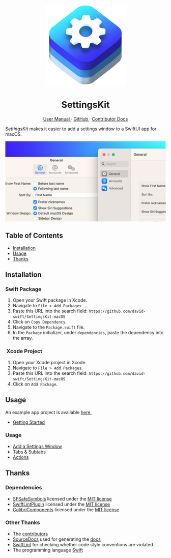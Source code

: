 <p align="center">
  <img width="256" alt="SettingsKit Icon" src="Icons/SettingsKitIcon.png">
  <h1 align="center">SettingsKit</h1>
</p>

<p align="center">
  <a href="https://david-swift.gitbook.io/settingskit/">
  User Manual
  </a>
  ·
  <a href="https://github.com/david-swift/SettingsKit-macOS">
  GitHub
  </a>
  ·
  <a href="Documentation/Reference/SettingsKit/README.md">
  Contributor Docs
  </a>
</p>

_SettingsKit_ makes it easier to add a settings window to a SwiftUI app for macOS.

![GitHub Banner][image-1]

## Table of Contents

- [Installation][1]
- [Usage][2]
- [Thanks][3]

## Installation

### Swift Package
1. Open your Swift package in Xcode.
2. Navigate to `File > Add Packages`.
3. Paste this URL into the search field: `https://github.com/david-swift/SettingsKit-macOS`
4. Click on `Copy Dependency`.
5. Navigate to the `Package.swift` file.
6. In the `Package` initializer, under `dependencies`, paste the dependency into the array.

###  Xcode Project
1. Open your Xcode project in Xcode.
2. Navigate to `File > Add Packages`.
3. Paste this URL into the search field: `https://github.com/david-swift/SettingsKit-macOS`
4. Click on `Add Package`.

## Usage

An example app project is available [here.][4]

* [Getting Started][5]

### Usage

* [Add a Settings Window][6]
* [Tabs & Subtabs][7]
* [Actions][8]  

## Thanks

### Dependencies
- [SFSafeSymbols][9] licensed under the [MIT license][10]
- [SwiftLintPlugin][11] licensed under the [MIT license][12]
- [ColibriComponents][13] licensed under the [MIT license][14]

### Other Thanks
- The [contributors][15]
- [SourceDocs][16] used for generating the [docs][17]
- [SwiftLint][18] for checking whether code style conventions are violated
- The programming language [Swift][19]

[1]:	#installation
[2]:	#usage
[3]:	#thanks
[4]:	/Tests/Examples/
[5]:	user-manual/GettingStarted.md
[6]:	user-manual/Usage/AddSettingsWindow.md
[7]:	user-manual/Usage/TabsAndSubtabs.md
[8]:	user-manual/Usage/Actions.md
[9]:	https://github.com/SFSafeSymbols/SFSafeSymbols
[10]:	https://github.com/SFSafeSymbols/SFSafeSymbols/blob/stable/LICENSE
[11]:	https://github.com/lukepistrol/SwiftLintPlugin
[12]:	https://github.com/lukepistrol/SwiftLintPlugin/blob/main/LICENSE
[13]:	https://github.com/david-swift/ColibriComponents-macOS
[14]:	https://github.com/david-swift/ColibriComponents-macOS/blob/main/LICENSE.md
[15]:	Contributors.md
[16]:	https://github.com/SourceDocs/SourceDocs
[17]:	Documentation/Reference/SettingsKit-macOS/README.md
[18]:	https://github.com/realm/SwiftLint
[19]:	https://github.com/apple/swift

[image-1]:	Icons/GitHubBanner.png
